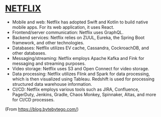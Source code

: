 # [NETFLIX](./netflix.png)
- Mobile and web: Netflix has adopted Swift and Kotlin to build native mobile apps. For its web application, it uses React.
- Frontend/server communication: Netflix uses GraphQL.
- Backend services: Netflix relies on ZUUL, Eureka, the Spring Boot framework, and other technologies.
- Databases: Netflix utilizes EV cache, Cassandra, CockroachDB, and other databases.
- Messaging/streaming: Netflix employs Apache Kafka and Fink for messaging and streaming purposes.
- Video storage: Netflix uses S3 and Open Connect for video storage.
- Data processing: Netflix utilizes Flink and Spark for data processing, which is then visualized using Tableau. Redshift is used for processing structured data warehouse information.
- CI/CD: Netflix employs various tools such as JIRA, Confluence, PagerDuty, Jenkins, Gradle, Chaos Monkey, Spinnaker, Altas, and more for CI/CD processes.

(From https://blog.bytebytego.com/)
